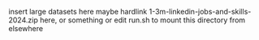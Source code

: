 insert large datasets here
maybe hardlink 1-3m-linkedin-jobs-and-skills-2024.zip here, or something
or edit run.sh to mount this directory from elsewhere

